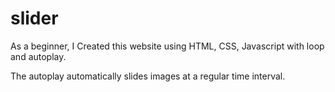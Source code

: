 # slider
As a beginner, I Created this website using HTML, CSS, Javascript with loop and autoplay.

The autoplay automatically slides images at a regular time interval.
